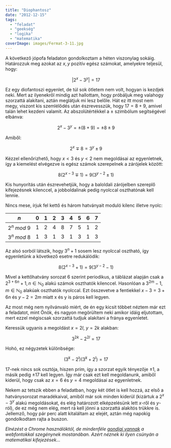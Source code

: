 ```yaml
---
title: "Diophantosz"
date: "2012-12-15"
tags: 
  - "feladat"
  - "geekség"
  - "logika"
  - "matematika"
coverImage: images/Fermat-3-11.jpg
---
```


A következő jópofa feladaton gondolkoztam a héten viszonylag sokáig. Határozzuk meg azokat az $x,y$ pozitív egész számokat, amelyekre teljesül, hogy:

$$| 2^x-3^y | =17$$

Ez egy diofantoszi egyenlet, de túl sok ötletem nem volt, hogyan is kezdjek neki. Mert az ilyenekről mindig azt hallottam, hogy próbáljuk meg valahogy szorzattá alakítani, aztán meglátjuk mi lesz belőle. Hát ez itt most nem megy, viszont kis szemlélődés után észrevesszük, hogy $17 = 8+9$, amivel talán lehet kezdeni valamit. Az abszolútértékkel a $\pm$ szimbólum segítségével elbánva:

$$2^x-3^y = \pm(8 + 9) = \pm8 \pm9$$

Amiből: 

$$2^{x} \mp 8 = 3^{y} \pm9$$

Kézzel ellenőrizhető, hogy $x <3$ és $y<2$ nem megoldásai az egyenletnek, így a kiemelést elvégezve is egész számok szerepelnek a zárójelek között:

$$8 (2^{x-3} \mp 1) = 9 (3^{y-2} \pm 1)$$

Kis hunyorítás után észrevehetjük, hogy a baloldali zárójelben szereplő kifejezésnek kilenccel, a jobboldalinak pedig nyolccal oszthatónak kell lennie.

Nincs mese, írjuk fel kettő és három hatványait moduló kilenc illetve nyolc:

 | $n$ | $0$ | $1$ | $2$ | $3$ | $4$ | $5$ | $6$ | $7$ | 
 |-----|-----|-----|-----|-----|-----|-----|-----|-----|
 | $2^n\ mod\ 9$ | $1$ | $2$ | $4$ | $8$ | $7$ | $5$ | $1$ | $2$ | 
 | $3^n\ mod\ 8$ | $1$ | $3$ | $1$ | $3$ | $1$ | $3$ | $1$ | $3$ | 

Az alsó sorból látszik, hogy $3^n + 1$ sosem lesz nyolccal osztható, így egyenletünk a következő esetre redukálódik: 

$$8 (2^{x-3} + 1) = 9 (3^{y-2} - 1)$$

Mivel a kettőhatvány sorozat 6 szerint periodikus, a táblázat alapján csak a $2^{3+6n} + 1, n \in \mathbb{N}_0$ alakú számok oszthatók kilenccel. Hasonlóan a $3^{2m} - 1, m \in \mathbb{N}_0$ alakúak oszthatók nyolccal. Ezt összevetve a fentiekkel $x-3 = 3 + 6n$ és $y-2 = 2m$ miatt x és y is páros kell legyen.

Az most még nem nyilvánvaló miért, de én egy kicsit többet néztem már ezt a feladatot, mint Önök, és nagyon megörültem neki amikor idáig eljutottam, mert ezzel mégiscsak szorzattá tudjuk alakítani a fránya egyenletet.

Keressük ugyanis a megoldást $x=2l,\ y=2k$ alakban:

$$3^{2k} - 2^{2l} = 17$$

Hohó, ez négyzetek különbsége:

$$(3^{k} - 2^{l})(3^{k} + 2^{l}) = 17$$

$17$-nek nincs sok osztója, hiszen prím, így a szorzat egyik tényezője $\pm 1$, a másik pedig $\pm 17$ kell legyen. Így már csak ezt kell megoldanunk, amiből kiderül, hogy csak az $x = 6$ és $y = 4$ megoldásai az egyenletnek.

Nekem az tetszik ebben a feladatban, hogy két ötlet is kell hozzá, az első a hatványsorozat maradékaival, amiből már sok minden kiderül (kizártuk a $2^x-3^y$ alakú megoldásokat, és elég határozott elképzelésünk lett $x$-ről és $y$-ról), de ez még nem elég, mert rá kell jönni a szorzattá alakítós trükkre is. Jellemző, hogy pár perc alatt kitaláltam az elejét, aztán még napokig gondolkodtam rajta a buszon.

_Elnézést a Chrome használóktól, de mindenféle [gondjai vannak](https://groups.google.com/forum/?fromgroups#!topic/mathjax-users/dV_TmJ1QMO4) a webfontokkal szegénynek mostanában. Azért néznek ki ilyen csúnyán a matematikai kifejezések..._
